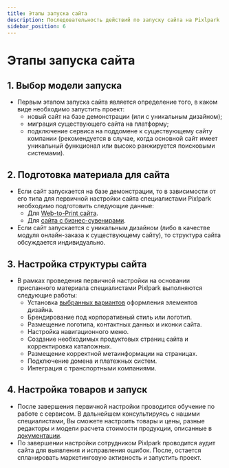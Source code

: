 ```yaml
---
title: Этапы запуска сайта
description: Последовательность действий по запуску сайта на Pixlpark
sidebar_position: 6
---
```


# Этапы запуска сайта

## 1. Выбор модели запуска
* Первым этапом запуска сайта является определение того, в каком виде необходимо запустить проект:
    + новый сайт на базе демонстрации (или с уникальным дизайном);
    + миграция существующего сайта на платформу;
    + подключение сервиса на поддомене к существующему сайту компании (рекомендуется в случае, когда основной сайт имеет уникальный функционал или высоко ранжируется поисковыми системами).

## 2. Подготовка материала для сайта
* Если сайт запускается на базе демонстрации, то в зависимости от его типа для первичной настройки сайта специалистами Pixlpark необходимо подготовить следующие данные:
    + Для [Web-to-Print сайта](/misc/prints-data).
    + Для [сайта с бизнес-сувенирами](/misc/gifts-data).
* Если сайт запускается с уникальным дизайном (либо в качестве модуля онлайн-заказа к существующему сайту), то структура сайта обсуждается индивидуально.

## 3. Настройка структуры сайта
* В рамках проведения первичной настройки на основании присланного материала специалистами Pixlpark выполняются следующие работы:
    + Установка [выбранных вариантов](/dev/design) оформления элементов дизайна.
    + Брендирование под корпоративный стиль или логотип.
    + Размещение логотипа, контактных данных и иконки сайта.
    + Настройка навигационного меню.
    + Создание необходимых продуктовых страниц сайта и корректировка каталожных.
    + Размещение корректной метаинформации на страницах.
    + Подключение домена и платежных систем.
    + Интеграция с транспортными компаниями.

## 4. Настройка товаров и запуск
* После завершения первичной настройки проводится обучение по работе с сервисом. В дальнейшем консультируясь с нашими специалистами, Вы сможете настроить товары и цены, разные редакторы и модели расчета стоимости продукции, описанные в [документации](/calculators/sheet-printing).
* По завершении настройки сотрудником Pixlpark проводится аудит сайта для выявления и исправления ошибок. После, остается спланировать маркетинговую активность и запустить проект.